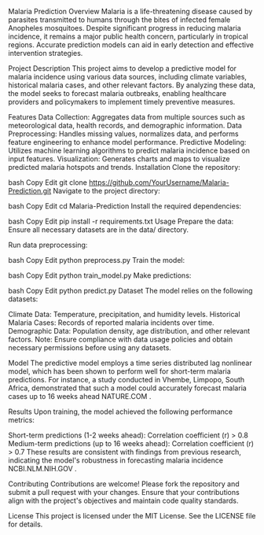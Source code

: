 Malaria Prediction
Overview
Malaria is a life-threatening disease caused by parasites transmitted to humans through the bites of infected female Anopheles mosquitoes. Despite significant progress in reducing malaria incidence, it remains a major public health concern, particularly in tropical regions. Accurate prediction models can aid in early detection and effective intervention strategies.

Project Description
This project aims to develop a predictive model for malaria incidence using various data sources, including climate variables, historical malaria cases, and other relevant factors. By analyzing these data, the model seeks to forecast malaria outbreaks, enabling healthcare providers and policymakers to implement timely preventive measures.

Features
Data Collection: Aggregates data from multiple sources such as meteorological data, health records, and demographic information.
Data Preprocessing: Handles missing values, normalizes data, and performs feature engineering to enhance model performance.
Predictive Modeling: Utilizes machine learning algorithms to predict malaria incidence based on input features.
Visualization: Generates charts and maps to visualize predicted malaria hotspots and trends.
Installation
Clone the repository:

bash
Copy
Edit
git clone https://github.com/YourUsername/Malaria-Prediction.git
Navigate to the project directory:

bash
Copy
Edit
cd Malaria-Prediction
Install the required dependencies:

bash
Copy
Edit
pip install -r requirements.txt
Usage
Prepare the data: Ensure all necessary datasets are in the data/ directory.

Run data preprocessing:

bash
Copy
Edit
python preprocess.py
Train the model:

bash
Copy
Edit
python train_model.py
Make predictions:

bash
Copy
Edit
python predict.py
Dataset
The model relies on the following datasets:

Climate Data: Temperature, precipitation, and humidity levels.
Historical Malaria Cases: Records of reported malaria incidents over time.
Demographic Data: Population density, age distribution, and other relevant factors.
Note: Ensure compliance with data usage policies and obtain necessary permissions before using any datasets.

Model
The predictive model employs a time series distributed lag nonlinear model, which has been shown to perform well for short-term malaria predictions. For instance, a study conducted in Vhembe, Limpopo, South Africa, demonstrated that such a model could accurately forecast malaria cases up to 16 weeks ahead 
NATURE.COM
.

Results
Upon training, the model achieved the following performance metrics:

Short-term predictions (1-2 weeks ahead): Correlation coefficient (r) > 0.8
Medium-term predictions (up to 16 weeks ahead): Correlation coefficient (r) > 0.7
These results are consistent with findings from previous research, indicating the model's robustness in forecasting malaria incidence 
NCBI.NLM.NIH.GOV
.

Contributing
Contributions are welcome! Please fork the repository and submit a pull request with your changes. Ensure that your contributions align with the project's objectives and maintain code quality standards.

License
This project is licensed under the MIT License. See the LICENSE file for details.
